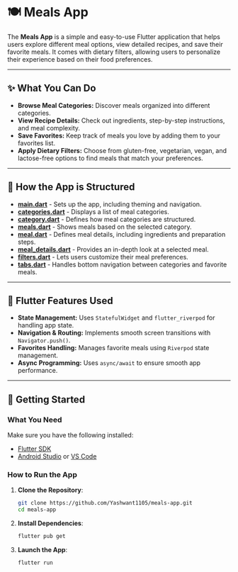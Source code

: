 # **🍽️ Meals App**

The **Meals App** is a simple and easy-to-use Flutter application that helps users explore different meal options, view detailed recipes, and save their favorite meals. It comes with dietary filters, allowing users to personalize their experience based on their food preferences.

---

## **✨ What You Can Do**

- **Browse Meal Categories:** Discover meals organized into different categories.
- **View Recipe Details:** Check out ingredients, step-by-step instructions, and meal complexity.
- **Save Favorites:** Keep track of meals you love by adding them to your favorites list.
- **Apply Dietary Filters:** Choose from gluten-free, vegetarian, vegan, and lactose-free options to find meals that match your preferences.

---

## **📁 How the App is Structured**

- **[main.dart](https://github.com/Yashwant1105/meals-app/blob/main/lib/main.dart)** - Sets up the app, including theming and navigation.
- **[categories.dart](https://github.com/Yashwant1105/meals-app/blob/main/lib/screens/categories.dart)** - Displays a list of meal categories.
- **[category.dart](https://github.com/Yashwant1105/meals-app/blob/main/lib/models/category.dart)** - Defines how meal categories are structured.
- **[meals.dart](https://github.com/Yashwant1105/meals-app/blob/main/lib/screens/meals.dart)** - Shows meals based on the selected category.
- **[meal.dart](https://github.com/Yashwant1105/meals-app/blob/main/lib/models/meal.dart)** - Defines meal details, including ingredients and preparation steps.
- **[meal_details.dart](https://github.com/Yashwant1105/meals-app/blob/main/lib/screens/meal_details.dart)** - Provides an in-depth look at a selected meal.
- **[filters.dart](https://github.com/Yashwant1105/meals-app/blob/main/lib/screens/filters.dart)** - Lets users customize their meal preferences.
- **[tabs.dart](https://github.com/Yashwant1105/meals-app/blob/main/lib/screens/tabs.dart)** - Handles bottom navigation between categories and favorite meals.

---

## **🔹 Flutter Features Used**

- **State Management:** Uses `StatefulWidget` and `flutter_riverpod` for handling app state.
- **Navigation & Routing:** Implements smooth screen transitions with `Navigator.push()`.
- **Favorites Handling:** Manages favorite meals using `Riverpod` state management.
- **Async Programming:** Uses `async/await` to ensure smooth app performance.

---

## **🚀 Getting Started**

### **What You Need**

Make sure you have the following installed:

- [Flutter SDK](https://flutter.dev/docs/get-started/install)
- [Android Studio](https://developer.android.com/studio) or [VS Code](https://code.visualstudio.com/)

### **How to Run the App**

1. **Clone the Repository**:
   ```bash
   git clone https://github.com/Yashwant1105/meals-app.git
   cd meals-app
   ```

2. **Install Dependencies**:
   ```bash
   flutter pub get
   ```

3. **Launch the App**:
   ```bash
   flutter run
   ```



